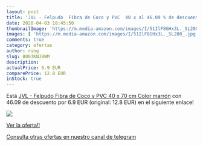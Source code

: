 ```yaml
---
layout: post
title: 'JVL - Felpudo  Fibra de Coco y PVC  40 x al 46.09 % de descuento'
date: 2020-04-03 18:45:50
thumbnailImage: 'https://m.media-amazon.com/images/I/51IlF8GHx3L._SL200_.jpg'
images: [ 'https://m.media-amazon.com/images/I/51IlF8GHx3L._SL200_.jpg' ]
comments: true
category: ofertas
author: ring
slug: B003KNJBWM
description:
actualPrice: 6.9 EUR
comparePrice: 12.8 EUR
inStock: true
---
```


Está [JVL - Felpudo  Fibra de Coco y PVC  40 x 70 cm   Color marrón](https://www.amazon.com/dp/B003KNJBWM/?tag=redken08-20) con 46.09 de descuento por 6.9 EUR (original: 12.8 EUR) en el siguiente enlace!

[![](https://m.media-amazon.com/images/I/51IlF8GHx3L._SL200_.jpg)](https://www.amazon.com/dp/B003KNJBWM/?tag=redken08-20)

[Ver la oferta!!](https://www.amazon.com/dp/B003KNJBWM/?tag=redken08-20)

[Consulta otras ofertas en nuestro canal de telegram](https://t.me/s/ofertas25)
